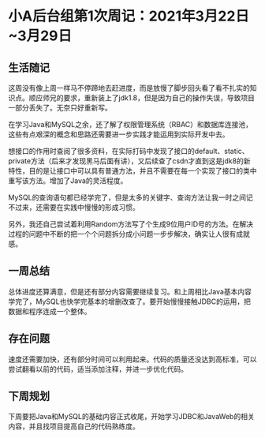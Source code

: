 # 小A后台组第1次周记：2021年3月22日~3月29日

## 生活随记

这周没有像上周一样马不停蹄地去赶进度，而是放慢了脚步回头看了看不扎实的知识点。顺应师兄的要求，重新装上了jdk1.8，但是因为自己的操作失误，导致项目一部分丢失了。无奈只好重新写。

在学习Java和MySQL之余，还了解了权限管理系统（RBAC）和数据库连接池，这些有点艰深的概念和思路还需要进一步实践才能运用到实际开发中去。

想接口的作用时查阅了很多资料，在实际打码中发现了接口的default、static、private方法（后来才发现黑马后面有讲），又后续查了csdn才直到这是jdk8的新特性，目的是让接口中可以具有普通方法，并且不需要在每一个实现了接口的类中重写该方法。增加了Java的灵活程度。

MySQL的查询语句都已经学完了，但是太多的关键字、查询方法让我一时之间记不过来，还需要在实践中慢慢的形成习惯。

另外，我还自己尝试着利用Random方法写了个生成9位用户ID号的方法。在解决过程的问题中不断的把一个个问题拆分成小问题一步步解决，确实让人很有成就感。

## 一周总结

总体进度还算满意，但是还有部分内容需要继续复习。和上周相比Java基本内容学完了，MySQL也快学完基本的增删改查了。要开始慢慢接触JDBC的运用，把数据和程序连成一个整体。

## 存在问题

速度还需要加快，还有部分时间可以利用起来。代码的质量还没达到高标准，可以尝试翻看以前的代码，适当添加注释，并进一步优化代码。

## 下周规划

下周要把Java和MySQL的基础内容正式收尾，开始学习JDBC和JavaWeb的相关内容，并且找项目提高自己的代码熟练度。

 